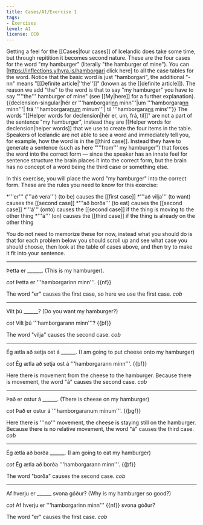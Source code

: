 ```yaml
---
title: Cases/A1/Exercise 1
tags:
- Exercises
level: A1
license: CC0
---
```


Getting a feel for the [[Cases|four cases]] of Icelandic does take some time, but through repitition it becomes second nature. These are the four cases for the word "my hamburger" (literally "the hamburger of mine"). You can [https://inflections.ylhyra.is/hamborgari click here] to all the case tables for the word. Notice that the basic word is just "hamborgari", the additional "-nn" means "[[Definite article|''the'']]" (known as the [[definite article]]). The reason we add "the" to the word is that to say "my hamburger" you have to say "'''the''' hamburger of mine" (see [[My|here]] for a further explanation).{{declension-singular|hér er '''hamborgari<u>nn</u> minn'''|um '''hamborgara<u>nn</u> minn'''| frá '''hamborgara<u>num</u> mínum'''| til '''hamborgara<u>ns</u> míns'''}}
The words "[[Helper words for declension|hér er, um, frá, til]]" are not a part of the sentence "my hamburger", instead they are [[Helper words for declension|helper words]] that we use to create the four items in the table. Speakers of Icelandic are not able to see a word and immediately tell you, for example, how the word is in the [[third case]]. Instead they have to generate a sentence (such as here "'''from''' my hamburger") that forces the word into the correct form — since the speaker has an innate feel for sentence structure the brain places it into the correct form, but the brain has no concept of a word being the third case or something else.

In this exercise, you will place the word "my hamburger" into the correct form. These are the rules you need to know for this exercise:

*'''er''' ('''að vera''') (to be) causes the [[first case]]
*'''að vilja''' (to want) causes the [[second case]]
*'''að borða''' (to eat) causes the [[second case]]
*'''á''' (onto) causes the [[second case]] if the thing is moving to the other thing
*'''á''' (on) causes the [[third case]] if the thing is already on the other thing

You do not need to memorize these for now, instead what you should do is that for each problem below you should scroll up and see what case you should choose, then look at the table of cases above, and then try to make it fit into your sentence.
***

Þetta er ______. (This is my hamburger).

$cot$
Þetta er '''hamborgarinn minn'''. {{nf}}

The word "er" causes the first case, so here we use the first case.
$cob$
***

Vilt þú ______? (Do you want my hamburger?)

$cot$
Vilt þú '''hamborgarann minn'''? {{þf}}

The word "vilja" causes the second case.
$cob$
***

Ég ætla að setja ost á ______. (I am going to put cheese onto my hamburger)

$cot$
Ég ætla að setja ost á '''hamborgarann minn'''. {{þf}}

Here there is movement from the cheese to the hamburger. Because there is movement, the word "á" causes the second case.
$cob$
***

Það er ostur á ______. (There is cheese on my hamburger)

$cot$
Það er ostur á '''hamborgaranum mínum'''. {{þgf}}

Here there is '''no''' movement, the cheese is staying still on the hamburger. Because there is no relative movement, the word "á" causes the third case.
$cob$
***

Ég ætla að borða ______. (I am going to eat my hamburger)

$cot$
Ég ætla að borða '''hamborgarann minn'''. {{þf}}

The word "borða" causes the second case.
$cob$
***

Af hverju er ______ svona góður? (Why is my hamburger so good?)

$cot$
Af hverju er '''hamborgarinn minn''' {{nf}} svona góður?

The word "er" causes the first case.
$cob$

